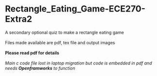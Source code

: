 # Rectangle_Eating_Game-ECE270-Extra2
A secondary optional quiz to make a rectangle eating game <br> <br>
Files made available are pdf, tex file and output images <br> <br>
**Please read pdf for details** <br> <br>
_Main c code file lost in laptop migration but code is embedded in pdf and needs **Openframworks** to function_
